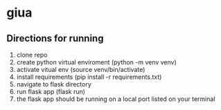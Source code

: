 # giua

## Directions for running
1. clone repo 
2. create python virtual enviroment (python -m venv venv) 
3. activate vitual env (source venv/bin/activate) 
4. install requirements (pip install -r requirements.txt) 
5. navigate to flask directory 
6. run flask app (flask run) 
7. the flask app should be running on a local port listed on your terminal

